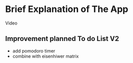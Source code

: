 # Brief Explanation of The App 
Video 
## Improvement planned To do List V2  
- add pomodoro timer
- combine with eisenhiwer matrix 
